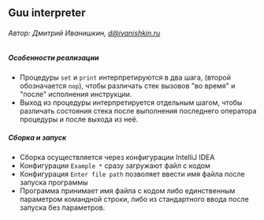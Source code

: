 ## Guu interpreter
###### Автор: Дмитрий Иванишкин, d@ivanishkin.ru

##### Особенности реализации  

- Процедуры `set` и `print` интерпретируются в два шага, (второй обозначается `nop`), 
чтобы различать стек вызовов "во время" и "после" исполнения инструкции.
- Выход из процедуры интерпретируется отдельным шагом, 
чтобы различать состояния стека после выполнения последнего оператора процедуры и после выхода из неё.

##### Сборка и запуск
- Сборка осуществляется через конфигурации IntelliJ IDEA
- Конфигурации `Example *` сразу загружают файл с кодом
- Конфигурация `Enter file path` позволяет ввести имя файла после запуска программы
- Программа принимает имя файла с кодом либо единственным параметром командной строки,
 либо из стандартного ввода после запуска без параметров.